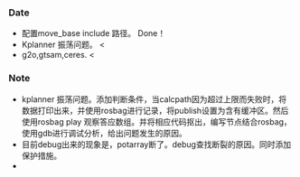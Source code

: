 ### Date
- 配置move_base include 路径。 Done！
- Kplanner 振荡问题。 < 
- g2o,gtsam,ceres. <

### Note
- kplanner 振荡问题。添加判断条件，当calcpath因为超过上限而失败时，将数据打印出来，并使用rosbag进行记录，将publish设置为含有缓冲区。然后使用rosbag play 观察答应数组。并将相应代码抠出，编写节点结合rosbag，使用gdb进行调试分析，给出问题发生的原因。
- 目前debug出来的现象是，potarray断了。debug查找断裂的原因。同时添加保护措施。
- 
